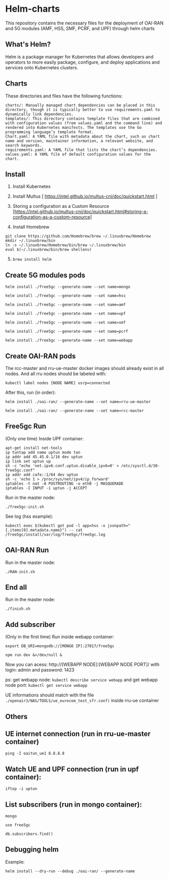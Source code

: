 # Helm-charts
This repository contains the necessary files for the deployment of OAI-RAN and 5G modules (AMF, HSS, SMF, PCRF, and UPF) through helm charts

## What's Helm?

Helm is a package manager for Kubernetes that allows developers and operators to more easily package, configure, and deploy applications and services onto Kubernetes clusters.

## Charts
These directories and files have the following functions:

    charts/: Manually managed chart dependencies can be placed in this directory, though it is typically better to use requirements.yaml to dynamically link dependencies.
    templates/: This directory contains template files that are combined with configuration values (from values.yaml and the command line) and rendered into Kubernetes manifests. The templates use the Go programming language’s template format.
    Chart.yaml: A YAML file with metadata about the chart, such as chart name and version, maintainer information, a relevant website, and search keywords.
    requirements.yaml: A YAML file that lists the chart’s dependencies.
    values.yaml: A YAML file of default configuration values for the chart.

## Install 

1. Install Kubernetes

2. Install Multus [ https://intel.github.io/multus-cni/doc/quickstart.html ]

3. Storing a configuration as a Custom Resource [https://intel.github.io/multus-cni/doc/quickstart.html#storing-a-configuration-as-a-custom-resource]

4. Install Homebrew

```
git clone https://github.com/Homebrew/brew ~/.linuxbrew/Homebrew
mkdir ~/.linuxbrew/bin
ln -s ~/.linuxbrew/Homebrew/bin/brew ~/.linuxbrew/bin
eval $(~/.linuxbrew/bin/brew shellenv)
```

5. ``brew install helm``

## Create 5G modules pods

``helm install ./free5gc --generate-name --set name=mongo``

``helm install ./free5gc --generate-name --set name=hss``

``helm install ./free5gc --generate-name --set name=amf``

``helm install ./free5gc --generate-name --set name=upf``

``helm install ./free5gc --generate-name --set name=smf``

``helm install ./free5gc --generate-name --set name=pcrf``

``helm install ./free5gc --generate-name --set name=webapp``

## Create OAI-RAN pods

The rcc-master and rru-ue-master docker images should already exist in all nodes. And all rru nodes should be labeled with:

``kubectl label nodes [NODE NAME] usrp=connected``

After this, run (in order):

``helm install ./oai-ran/ --generate-name --set name=rru-ue-master``

``helm install ./oai-ran/ --generate-name --set name=rcc-master``

## Free5gc Run 

(Only one time) Inside UPF container:

```
apt-get install net-tools
ip tuntap add name uptun mode tun
ip addr add 45.45.0.1/16 dev uptun
ip link set uptun up
sh -c "echo 'net.ipv6.conf.uptun.disable_ipv6=0' > /etc/sysctl.d/30-free5gc.conf"
ip addr add cafe::1/64 dev uptun
sh -c 'echo 1 > /proc/sys/net/ipv4/ip_forward'
iptables -t nat -A POSTROUTING -o eth0 -j MASQUERADE
iptables -I INPUT -i uptun -j ACCEPT
```

Run in the master node:

``./free5gc-init.sh``

See log (hss example):

``kubectl exec $(kubectl get pod -l app=hss -o jsonpath="{.items[0].metadata.name}") -- cat /free5gc/install/var/log/free5gc/free5gc.log``

## OAI-RAN Run 

Run in the master node:

``./RAN-init.sh``

## End all

Run in the master node:

``./finish.sh``

## Add subscriber 

(Only in the first time) Run inside webapp container:

``export DB_URI=mongodb://[MONGO IP]:27017/free5gc``

``npm run dev &>/dev/null &``

Now you can acess: http://[WEBAPP NODE]:[WEBAPP NODE PORT]/ with login: admin and password: 1423

ps: get webapp node: ``kubectl describe service webapp`` and get webapp node port: ``kubectl get service webapp``

UE informations should match with the file ``./openair3/NAS/TOOLS/ue_eurecom_test_sfr.conf)`` inside rru-ue container

## Others

## UE internet connection (run in rru-ue-master container)

``ping -I oaitun_ue1 8.8.8.8``

## Watch UE and UPF connection (run in upf container):

``iftop -i uptun``

## List subscribers (run in mongo container):

``mongo``

``use free5gc``

``db.subscribers.find()``

## Debugging helm

Example:

``helm install --dry-run --debug ./oai-ran/ --generate-name``
